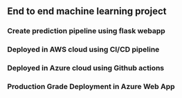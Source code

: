 ## End to end machine learning project
### Create prediction pipeline using flask webapp
### Deployed in AWS cloud using CI/CD pipeline
### Deployed in Azure cloud using Github actions
### Production Grade  Deployment in Azure Web App
